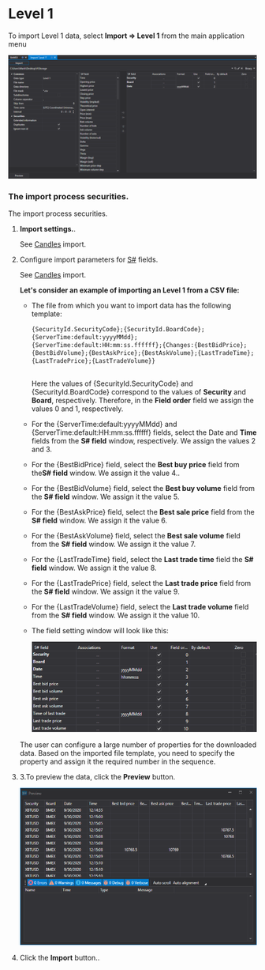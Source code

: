 # Level 1

To import Level 1 data, select **Import \=\> Level 1** from the main application menu

![hydra import level1](../images/hydra_import_level1.png)

### The import process securities.

The import process securities.

1. **Import settings.**.

   See [Candles](HydraImportCandles.md) import.
2. Configure import parameters for [S\#](StockSharpAbout.md) fields.

   See [Candles](HydraImportCandles.md) import.

   **Let's consider an example of importing an Level 1 from a CSV file:**
   - The file from which you want to import data has the following template:

     ```none
     {SecurityId.SecurityCode};{SecurityId.BoardCode};{ServerTime:default:yyyyMMdd};{ServerTime:default:HH:mm:ss.ffffff};{Changes:{BestBidPrice};{BestBidVolume};{BestAskPrice};{BestAskVolume};{LastTradeTime};{LastTradePrice};{LastTradeVolume}}
     	  				
     ```

     Here the values of {SecurityId.SecurityCode} and {SecurityId.BoardCode} correspond to the values of **Security** and **Board**, respectively. Therefore, in the **Field order** field we assign the values 0 and 1, respectively.
   - For the {ServerTime:default:yyyyMMdd} and {ServerTime:default:HH:mm:ss.ffffff} fields, select the Date and **Time** fields from the **S\# field** window, respectively. We assign the values 2 and 3.
   - For the {BestBidPrice} field, select the **Best buy price** field from the**S\# field** window. We assign it the value 4..
   - For the {BestBidVolume} field, select the **Best buy volume** field from the **S\# field** window. We assign it the value 5.
   - For the {BestAskPrice} field, select the **Best sale price** field from the **S\# field** window. We assign it the value 6.
   - For the {BestAskVolume} field, select the **Best sale volume** field from the **S\# field** window. We assign it the value 7.
   - For the {LastTradeTime} field, select the **Last trade time** field the **S\# field** window. We assign it the value 8.
   - For the {LastTradePrice} field, select the **Last trade price** field from the **S\# field** window. We assign it the value 9.
   - For the {LastTradeVolume} field, select the **Last trade volume** field from the **S\# field** window. We assign it the value 10.
   - The field setting window will look like this:

     ![hydra import prop level 1](../images/hydra_import_prop_level1.png)

   The user can configure a large number of properties for the downloaded data. Based on the imported file template, you need to specify the property and assign it the required number in the sequence. 
3. 3.To preview the data, click the **Preview** button.

   ![hydra import preview level 1](../images/hydra_import_preview_level1.png)
4. Click the **Import** button..
